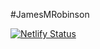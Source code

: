 #JamesMRobinson

[![Netlify Status](https://api.netlify.com/api/v1/badges/29723486-8cb7-4f49-99cc-77a7ab7a7988/deploy-status)](https://app.netlify.com/sites/jamesmrobinson/deploys)
